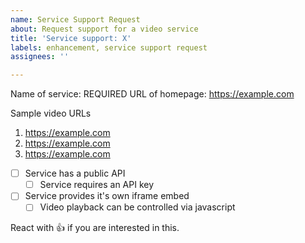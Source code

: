 ```yaml
---
name: Service Support Request
about: Request support for a video service
title: 'Service support: X'
labels: enhancement, service support request
assignees: ''

---
```


Name of service: REQUIRED
URL of homepage: https://example.com

Sample video URLs
1. https://example.com
2. https://example.com
3. https://example.com

- [ ] Service has a public API
    - [ ] Service requires an API key
- [ ] Service provides it's own iframe embed
    - [ ] Video playback can be controlled via javascript

React with 👍 if you are interested in this.
